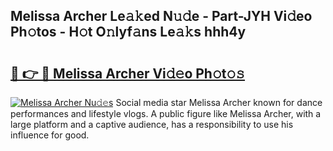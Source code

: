## Melissa Archer Le𝚊𝚔ed N𝚞𝚍e - Part-JYH Vi𝚍eo Ph𝚘tos - H𝚘t O𝚗lyf𝚊ns Le𝚊𝚔s hhh4y

# <h2><a href="http://hf8bctt.feru.top/?c=Melissa+Archer">🔗 👉 🔴 Melissa Archer Vi𝚍𝚎o Ph𝚘t𝚘𝚜</a></h2>

[![Melissa Archer Nu𝚍𝚎s](https://i.imgur.com/0TWrTi3.gif)](http://hf8bctt.feru.top/?c=Melissa+Archer)
Social media star Melissa Archer known for dance performances and lifestyle vlogs. A public figure like Melissa Archer, with a large platform and a captive audience, has a responsibility to use his influence for good. 
